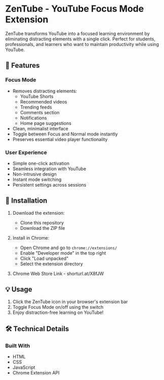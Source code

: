 # ZenTube - YouTube Focus Mode Extension

ZenTube transforms YouTube into a focused learning environment by eliminating distracting elements with a single click. Perfect for students, professionals, and learners who want to maintain productivity while using YouTube.

## 🎯 Features

### Focus Mode
- Removes distracting elements:
  - YouTube Shorts
  - Recommended videos
  - Trending feeds
  - Comments section
  - Notifications
  - Home page suggestions
- Clean, minimalist interface
- Toggle between Focus and Normal mode instantly
- Preserves essential video player functionality

### User Experience
- Simple one-click activation
- Seamless integration with YouTube
- Non-intrusive design
- Instant mode switching
- Persistent settings across sessions

## 🚀 Installation

1. Download the extension:
   - Clone this repository
   - Download the ZIP file

2. Install in Chrome:
   - Open Chrome and go to `chrome://extensions/`
   - Enable "Developer mode" in the top right
   - Click "Load unpacked"
   - Select the extension directory
     
3. Chrome Web Store Link - shorturl.at/X8fJW
       
## 💡 Usage

1. Click the ZenTube icon in your browser's extension bar
2. Toggle Focus Mode on/off using the switch
3. Enjoy distraction-free learning on YouTube!

## 🛠️ Technical Details

### Built With
- HTML
- CSS
- JavaScript
- Chrome Extension API

